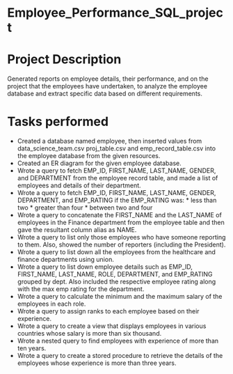 # Employee_Performance_SQL_project
# Project Description
Generated reports on employee details, their performance, and on the project that the employees have undertaken, to analyze the employee database and extract specific data based on different requirements.
# Tasks performed
+ Created a database named employee, then inserted values from data_science_team.csv proj_table.csv and emp_record_table.csv into the employee database from the given resources.
+ Created an ER diagram for the given employee database.
+ Wrote a query to fetch EMP_ID, FIRST_NAME, LAST_NAME, GENDER, and DEPARTMENT from the employee record table, and made a list of employees and details of their department.
+ Wrote a query to fetch EMP_ID, FIRST_NAME, LAST_NAME, GENDER, DEPARTMENT, and EMP_RATING if the EMP_RATING was: * less than two * greater than four * between two and four
+ Wrote a query to concatenate the FIRST_NAME and the LAST_NAME of employees in the Finance department from the employee table and then gave the resultant column alias as NAME.
+ Wrote a query to list only those employees who have someone reporting to them. Also, showed the number of reporters (including the President).
+ Wrote a query to list down all the employees from the healthcare and finance departments using union.
+ Wrote a query to list down employee details such as EMP_ID, FIRST_NAME, LAST_NAME, ROLE, DEPARTMENT, and EMP_RATING grouped by dept. Also included the respective employee rating along with the max emp rating for the department.
+ Wrote a query to calculate the minimum and the maximum salary of the employees in each role.
+ Wrote a query to assign ranks to each employee based on their experience.
+ Wrote a query to create a view that displays employees in various countries whose salary is more than six thousand.
+ Wrote a nested query to find employees with experience of more than ten years.
+ Wrote a query to create a stored procedure to retrieve the details of the employees whose experience is more than three years.
